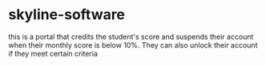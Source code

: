 # skyline-software
this is a portal that credits the  student's score and suspends their account when their monthly score is below 10%.
They can also unlock their account if they meet certain criteria 
